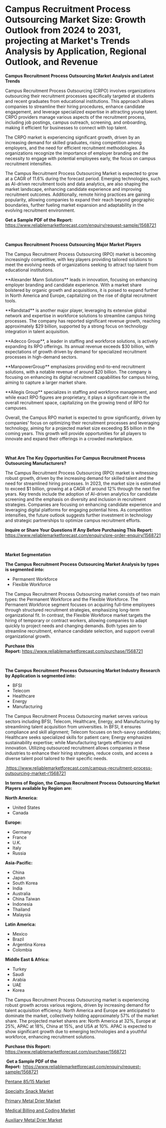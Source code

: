 <p><h1>Campus Recruitment Process Outsourcing Market Size: Growth Outlook from 2024 to 2031, projecting at Market's Trends Analysis by Application, Regional Outlook, and Revenue</h1></p><p><strong>Campus Recruitment Process Outsourcing Market Analysis and Latest Trends</strong></p>
<p><p>Campus Recruitment Process Outsourcing (CRPO) involves organizations outsourcing their recruitment processes specifically targeted at students and recent graduates from educational institutions. This approach allows companies to streamline their hiring procedures, enhance candidate engagement, and leverage specialized expertise in attracting young talent. CRPO providers manage various aspects of the recruitment process, including job postings, campus outreach, screening, and onboarding, making it efficient for businesses to connect with top talent.</p><p>The CRPO market is experiencing significant growth, driven by an increasing demand for skilled graduates, rising competition among employers, and the need for efficient recruitment methodologies. As organizations recognize the importance of employer branding and the necessity to engage with potential employees early, the focus on campus recruitment intensifies.</p><p>The Campus Recruitment Process Outsourcing Market is expected to grow at a CAGR of 11.6% during the forecast period. Emerging technologies, such as AI-driven recruitment tools and data analytics, are also shaping the market landscape, enhancing candidate experience and improving recruitment outcomes. Additionally, remote hiring practices are gaining popularity, allowing companies to expand their reach beyond geographic boundaries, further fueling market expansion and adaptability in the evolving recruitment environment.</p></p>
<p><strong>Get a Sample PDF of the Report:&nbsp;</strong> <a href="https://www.reliablemarketforecast.com/enquiry/request-sample/1568721?utm_campaign=1437&utm_medium=2&utm_source=Github&utm_content=ia&utm_term=14102024&utm_id=campus-recruitment-process-outsourcing">https://www.reliablemarketforecast.com/enquiry/request-sample/1568721</a></p>
<p>&nbsp;</p>
<p><strong>Campus Recruitment Process Outsourcing Major Market Players</strong></p>
<p><p>The Campus Recruitment Process Outsourcing (RPO) market is becoming increasingly competitive, with key players providing tailored solutions to meet the evolving needs of organizations seeking to attract top talent from educational institutions. </p><p>**Alexander Mann Solutions** leads in innovation, focusing on enhancing employer branding and candidate experience. With a market share bolstered by organic growth and acquisitions, it is poised to expand further in North America and Europe, capitalizing on the rise of digital recruitment tools.</p><p>**Randstad** is another major player, leveraging its extensive global network and expertise in workforce solutions to streamline campus hiring processes. The company has reported significant revenue growth, reaching approximately $29 billion, supported by a strong focus on technology integration in talent acquisition.</p><p>**Adecco Group**, a leader in staffing and workforce solutions, is actively expanding its RPO offerings. Its annual revenue exceeds $30 billion, with expectations of growth driven by demand for specialized recruitment processes in high-demand sectors.</p><p>**ManpowerGroup** emphasizes providing end-to-end recruitment solutions, with a notable revenue of around $20 billion. The company is focusing on enhancing its digital recruitment capabilities for campus hiring, aiming to capture a larger market share.</p><p>**Allegis Group** specializes in staffing and workforce management, and while exact RPO figures are proprietary, it plays a significant role in the overall recruitment space, capitalizing on the growing trend of RPO for campuses.</p><p>Overall, the Campus RPO market is expected to grow significantly, driven by companies' focus on optimizing their recruitment processes and leveraging technology, aiming for a projected market size exceeding $5 billion in the coming years. This growth will provide opportunities for all players to innovate and expand their offerings in a crowded marketplace.</p></p>
<p>&nbsp;</p>
<p><strong>What Are The Key Opportunities For Campus Recruitment Process Outsourcing Manufacturers?</strong></p>
<p><p>The Campus Recruitment Process Outsourcing (RPO) market is witnessing robust growth, driven by the increasing demand for skilled talent and the need for streamlined hiring processes. In 2023, the market size is estimated to exceed $1 billion, growing at a CAGR of around 12% through the next five years. Key trends include the adoption of AI-driven analytics for candidate screening and the emphasis on diversity and inclusion in recruitment strategies. Companies are focusing on enhancing candidate experience and leveraging digital platforms for engaging potential hires. As competition intensifies, the future outlook suggests further investment in technology and strategic partnerships to optimize campus recruitment efforts.</p></p>
<p><strong>Inquire or Share Your Questions If Any Before Purchasing This Report:</strong> <a href="https://www.reliablemarketforecast.com/enquiry/pre-order-enquiry/1568721?utm_campaign=1437&utm_medium=2&utm_source=Github&utm_content=ia&utm_term=14102024&utm_id=campus-recruitment-process-outsourcing">https://www.reliablemarketforecast.com/enquiry/pre-order-enquiry/1568721</a></p>
<p>&nbsp;</p>
<p><strong>Market Segmentation</strong></p>
<p><strong>The Campus Recruitment Process Outsourcing Market Analysis by types is segmented into:</strong></p>
<p><ul><li>Permanent Workforce</li><li>Flexible Workforce</li></ul></p>
<p><p>The Campus Recruitment Process Outsourcing market consists of two main types: the Permanent Workforce and the Flexible Workforce. The Permanent Workforce segment focuses on acquiring full-time employees through structured recruitment strategies, emphasizing long-term organizational fit. In contrast, the Flexible Workforce market targets the hiring of temporary or contract workers, allowing companies to adapt quickly to project needs and changing demands. Both types aim to streamline recruitment, enhance candidate selection, and support overall organizational growth.</p></p>
<p><strong>Purchase this Report:&nbsp;</strong><a href="https://www.reliablemarketforecast.com/purchase/1568721?utm_campaign=1437&utm_medium=2&utm_source=Github&utm_content=ia&utm_term=14102024&utm_id=campus-recruitment-process-outsourcing">https://www.reliablemarketforecast.com/purchase/1568721</a></p>
<p>&nbsp;</p>
<p><strong>The Campus Recruitment Process Outsourcing Market Industry Research by Application is segmented into:</strong></p>
<p><ul><li>BFSI</li><li>Telecom</li><li>Healthcare</li><li>Energy</li><li>Manufacturing</li></ul></p>
<p><p>The Campus Recruitment Process Outsourcing market serves various sectors including BFSI, Telecom, Healthcare, Energy, and Manufacturing by streamlining talent acquisition from universities. In BFSI, it ensures compliance and skill alignment; Telecom focuses on tech-savvy candidates; Healthcare seeks specialized skills for patient care; Energy emphasizes sustainability expertise; while Manufacturing targets efficiency and innovation. Utilizing outsourced recruitment allows companies in these industries to enhance their hiring strategies, reduce costs, and access a diverse talent pool tailored to their specific needs.</p></p>
<p><a href="https://www.reliablemarketforecast.com/campus-recruitment-process-outsourcing-market-r1568721?utm_campaign=1437&utm_medium=2&utm_source=Github&utm_content=ia&utm_term=14102024&utm_id=campus-recruitment-process-outsourcing">&nbsp;https://www.reliablemarketforecast.com/campus-recruitment-process-outsourcing-market-r1568721</a></p>
<p><strong>In terms of Region, the Campus Recruitment Process Outsourcing Market Players available by Region are:</strong></p>
<p>
    <p> <strong> North America: </strong>
        <ul>
            <li>United States</li>
            <li>Canada</li>
        </ul>
        </p> 
    <p> <strong> Europe: </strong>
        <ul>
            <li>Germany</li>
            <li>France</li>
            <li>U.K.</li>
            <li>Italy</li>
            <li>Russia</li>
        </ul>
        </p> 
    <p> <strong> Asia-Pacific: </strong>
        <ul>
            <li>China</li>
            <li>Japan</li>
            <li>South Korea</li>
            <li>India</li>
            <li>Australia</li>
            <li>China Taiwan</li>
            <li>Indonesia</li>
            <li>Thailand</li>
            <li>Malaysia</li>
        </ul>
        </p> 
    <p> <strong> Latin America: </strong>
        <ul>
            <li>Mexico</li>
            <li>Brazil</li>
            <li>Argentina Korea</li>
            <li>Colombia</li>
        </ul>
        </p> 
    <p> <strong> Middle East & Africa: </strong>
        <ul>
            <li>Turkey</li>
            <li>Saudi</li>
            <li>Arabia</li>
            <li>UAE</li>
            <li>Korea</li>
        </ul>
    </p>
    </p>
<p><p>The Campus Recruitment Process Outsourcing market is experiencing robust growth across various regions, driven by increasing demand for talent acquisition efficiency. North America and Europe are anticipated to dominate the market, collectively holding approximately 57% of the market share. The projected market shares are: North America at 32%, Europe at 25%, APAC at 18%, China at 15%, and USA at 10%. APAC is expected to show significant growth due to emerging technologies and a youthful workforce, enhancing recruitment solutions.</p></p>
<p><strong>Purchase this Report: </strong><a href="https://www.reliablemarketforecast.com/purchase/1568721?utm_campaign=1437&utm_medium=2&utm_source=Github&utm_content=ia&utm_term=14102024&utm_id=campus-recruitment-process-outsourcing">https://www.reliablemarketforecast.com/purchase/1568721</a></p>
<p>&nbsp;<strong>Get a Sample PDF of the Report:&nbsp;&nbsp;</strong><a href="https://www.reliablemarketforecast.com/enquiry/request-sample/1568721?utm_campaign=1437&utm_medium=2&utm_source=Github&utm_content=ia&utm_term=14102024&utm_id=campus-recruitment-process-outsourcing">https://www.reliablemarketforecast.com/enquiry/request-sample/1568721</a></p>
<p><strong></strong></p>
<p><p><a href="https://www.linkedin.com/pulse/pentane-8515-market-global-regional-analysis-focus-region-ibb6f?trk=public_post_embed_feed-article-content&utm_campaign=1437&utm_medium=2&utm_source=Github&utm_content=ia&utm_term=14102024&utm_id=campus-recruitment-process-outsourcing">Pentane 85/15 Market</a></p><p><a href="https://github.com/nitatoth2h/Market-Research-Report-List-1/blob/main/specialty-snack-market.md?utm_campaign=1437&utm_medium=2&utm_source=Github&utm_content=ia&utm_term=14102024&utm_id=campus-recruitment-process-outsourcing">Specialty Snack Market</a></p><p><a href="https://www.linkedin.com/pulse/strategic-market-insights-global-primary-metal-drier-2024--jwfbf?trk=public_post_embed_feed-article-content&utm_campaign=1437&utm_medium=2&utm_source=Github&utm_content=ia&utm_term=14102024&utm_id=campus-recruitment-process-outsourcing">Primary Metal Drier Market</a></p><p><a href="https://github.com/chaschadedn/Market-Research-Report-List-1/blob/main/medical-billing-and-coding-market.md?utm_campaign=1437&utm_medium=2&utm_source=Github&utm_content=ia&utm_term=14102024&utm_id=campus-recruitment-process-outsourcing">Medical Billing and Coding Market</a></p><p><a href="https://www.linkedin.com/pulse/auxiliary-metal-drier-market-size-share-analysis-growth-trends-aymmf?trk=public_post_embed_feed-article-content&utm_campaign=1437&utm_medium=2&utm_source=Github&utm_content=ia&utm_term=14102024&utm_id=campus-recruitment-process-outsourcing">Auxiliary Metal Drier Market</a></p></p>